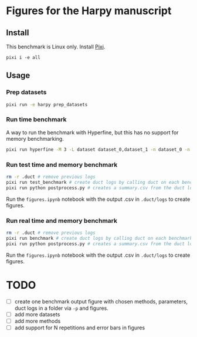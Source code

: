 # Figures for the Harpy manuscript

## Install
This benchmark is Linux only. Install [Pixi](https://pixi.sh/latest/).

```
pixi i -e all
```

## Usage

### Prep datasets
```bash
pixi run -e harpy prep_datasets
```

### Run time benchmark
A way to run the benchmark with Hyperfine, but this has no support for memory benchmarking.

```bash
pixi run hyperfine -M 3 -L dataset dataset_0,dataset_1 -n dataset_0 -n dataset_1 -w 1 'pixi run -e all --frozen python benchmark.py data/{dataset}.zarr'
```

### Run test time and memory benchmark
```bash
rm -r .duct # remove previous logs
pixi run test_benchmark # create duct logs by calling duct on each benchmark sample
pixi run python postprocess.py # creates a summary.csv from the duct logs
```

Run the `figures.ipynb` notebook with the output .csv in `.duct/logs` to create figures.

### Run real time and memory benchmark
```bash
rm -r .duct # remove previous logs
pixi run benchmark # create duct logs by calling duct on each benchmark sample
pixi run python postprocess.py # creates a summary.csv from the duct logs
```

Run the `figures.ipynb` notebook with the output .csv in `.duct/logs` to create figures.

# TODO

- [ ] create one benchmark output figure with chosen methods, parameters, duct logs in a folder via `-p` and figures.
- [ ] add more datasets
- [ ] add more methods
- [ ] add support for N repetitions and error bars in figures
